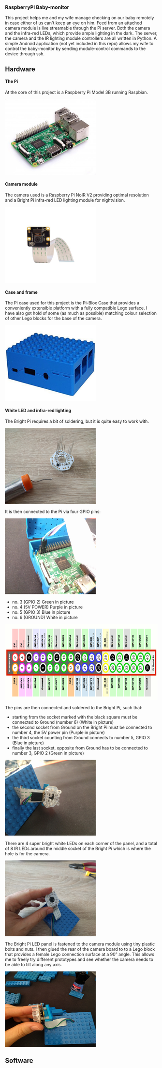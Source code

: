 ### RaspberryPI Baby-monitor

This project helps me and my wife manage checking on our baby remotely in case either of us can't keep an eye on him. Feed from an attached camera module is live streamable through the Pi server. Both the camera and the infra-red LEDs, which provide ample lighting in the dark. The server, the camera and the IR lighting module controllers are all written in Python. A simple Android application (not yet included in this repo) allows my wife to control the baby-monitor by sending module-control commands to the device through ssh.

## Hardware

#### The Pi
At the core of this project is a Raspberry Pi Model 3B running Raspbian.

<img src="res/Raspberry-Pi-3b.jpg" width="300" height="250" />

#### Camera module
The camera used is a Raspberry Pi NoIR V2 providing optimal resolution and a Bright Pi infra-red LED lighting module for nightvision.

<img src="res/Pi-Camera-NoIR.jpg" width="300" height="250" />

#### Case and frame
The Pi case used for this project is the Pi-Blox Case that provides a conveniently extensible platform with a fully compatible Lego surface. I have also got hold of some (as much as possible) matching colour selection of other Lego blocks for the base of the camera.

<img src="res/lego_case.png" width="300" height="250" />

#### White LED and infra-red lighting
The Bright Pi requires a bit of soldering, but it is quite easy to work with.

<img src="res/soldering.jpg" width="300" height="250" />

It is then connected to the Pi via four GPIO pins:

<img src="res/gpio.jpg" width="300" height="250" />

* no. 3 (GPIO 2) Green in picture
* no. 4 (5V POWER) Purple in picture
* no. 5 (GPIO 3) Blue in picture
* no. 6 (GROUND) White in picture

<img src="res/diagram.png" width="650" height="250" />

The pins are then connected and soldered to the Bright Pi, such that:

* starting from the socket marked with the black square must be connected to Ground (number 6) (White in picture)
* the second socket from Ground on the Bright Pi must be connected to number 4, the 5V power pin (Purple in picture)
* the third socket counting from Ground connects to number 5, GPIO 3 (Blue in picture)
* finally the last socket, opposite from Ground has to be connected to number 3, GPIO 2 (Green in picture)

 <img src="res/connectors.jpg" width="300" height="250" />

There are 4 super bright white LEDs on each corner of the panel, and a total of 8 IR LEDs around the middle socket of the Bright Pi which is where the hole is for the camera.

<img src="res/leds_on_cam.jpg" width="300" height="250" />

The Bright Pi LED panel is fastened to the camera module using tiny plastic bolts and nuts. I then glued the rear of the camera board to to a Lego block that provides a female Lego connection surface at a 90° angle. This allows me to freely try different prototypes and see whether the camera needs to be able to tilt along any axis.

<img src="res/joint.jpg" width="300" height="250" />

## Software

